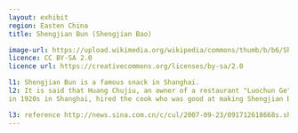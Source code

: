 ```yaml
---
layout: exhibit
region: Easten China
title: Shengjian Bun (Shengjian Bao)

image-url: https://upload.wikimedia.org/wikipedia/commons/thumb/b/b6/Sheng_Jian_Bao_by_MR%2BG_in_Dalian.jpg/1024px-Sheng_Jian_Bao_by_MR%2BG_in_Dalian.jpg
licence: CC BY-SA 2.0
licence url: https://creativecommons.org/licenses/by-sa/2.0

l1: Shengjian Bun is a famous snack in Shanghai.
l2: It is said that Huang Chujiu, an owner of a restaurant "Luochun Ge" 
in 1920s in Shanghai, hired the cook who was good at making Shengjian Bun from another small snack booth and made it famous. 

l3: reference http://news.sina.com.cn/c/cul/2007-09-23/091712618668s.shtml
---
```

